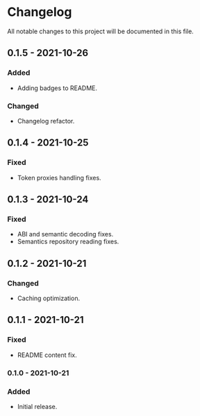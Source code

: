 # Changelog
All notable changes to this project will be documented in this file.

## 0.1.5 - 2021-10-26
### Added
- Adding badges to README.

### Changed
- Changelog refactor.


## 0.1.4 - 2021-10-25
### Fixed
- Token proxies handling fixes.


## 0.1.3 - 2021-10-24
### Fixed 
- ABI and semantic decoding fixes.
- Semantics repository reading fixes.


## 0.1.2 - 2021-10-21
### Changed
- Caching optimization.


## 0.1.1 - 2021-10-21
### Fixed
- README content fix.


### 0.1.0 - 2021-10-21
### Added
- Initial release.




